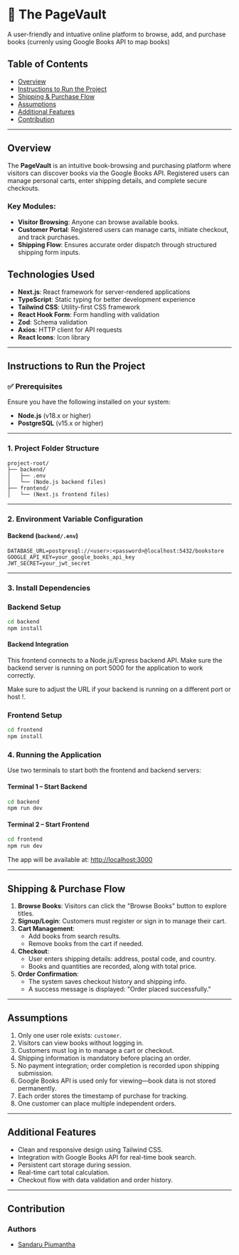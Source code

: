 # 📘 The PageVault 
A user-friendly and intuative online platform to browse, add, and purchase books (currenly using Google Books API to map books)

## Table of Contents
- [Overview](#overview)
- [Instructions to Run the Project](#instructions-to-run-the-project)
- [Shipping & Purchase Flow](#shipping--purchase-flow)
- [Assumptions](#assumptions)
- [Additional Features](#additional-features)
- [Contribution](#contribution)

---

## Overview

The **PageVault** is an intuitive book-browsing and purchasing platform where visitors can discover books via the Google Books API. Registered users can manage personal carts, enter shipping details, and complete secure checkouts.

### Key Modules:
- **Visitor Browsing**: Anyone can browse available books.
- **Customer Portal**: Registered users can manage carts, initiate checkout, and track purchases.
- **Shipping Flow**: Ensures accurate order dispatch through structured shipping form inputs.

## Technologies Used
- **Next.js**: React framework for server-rendered applications
- **TypeScript**: Static typing for better development experience
- **Tailwind CSS**: Utility-first CSS framework
- **React Hook Form**: Form handling with validation
- **Zod**: Schema validation
- **Axios**: HTTP client for API requests
- **React Icons**: Icon library
---

## Instructions to Run the Project

### ✅ Prerequisites

Ensure you have the following installed on your system:
- **Node.js** (v18.x or higher)
- **PostgreSQL** (v15.x or higher)

---

### 1. Project Folder Structure

```
project-root/
├── backend/
│   ├── .env
│   └── (Node.js backend files)
├── frontend/
│   └── (Next.js frontend files)
```

---

### 2. Environment Variable Configuration

#### Backend (`backend/.env`)

```
DATABASE_URL=postgresql://<user>:<password>@localhost:5432/bookstore
GOOGLE_API_KEY=your_google_books_api_key
JWT_SECRET=your_jwt_secret
```
---

### 3. Install Dependencies

### Backend Setup

```bash
cd backend
npm install
```
#### Backend Integration

This frontend connects to a Node.js/Express backend API. Make sure the backend server is running on port 5000 for the application to work correctly.

Make sure to adjust the URL if your backend is running on a different port or host !.
### Frontend Setup

```bash
cd frontend
npm install
```

### 4. Running the Application

Use two terminals to start both the frontend and backend servers:

#### Terminal 1 – Start Backend

```bash
cd backend
npm run dev
```

#### Terminal 2 – Start Frontend

```bash
cd frontend
npm run dev
```

The app will be available at: [http://localhost:3000](http://localhost:3000)

---

## Shipping & Purchase Flow

1. **Browse Books**: Visitors can click the "Browse Books" button to explore titles.
2. **Signup/Login**: Customers must register or sign in to manage their cart.
3. **Cart Management**: 
   - Add books from search results.
   - Remove books from the cart if needed.
4. **Checkout**:
   - User enters shipping details: address, postal code, and country.
   - Books and quantities are recorded, along with total price.
5. **Order Confirmation**:
   - The system saves checkout history and shipping info.
   - A success message is displayed: "Order placed successfully."

---

## Assumptions

1. Only one user role exists: `customer`.
2. Visitors can view books without logging in.
3. Customers must log in to manage a cart or checkout.
4. Shipping information is mandatory before placing an order.
5. No payment integration; order completion is recorded upon shipping submission.
6. Google Books API is used only for viewing—book data is not stored permanently.
7. Each order stores the timestamp of purchase for tracking.
8. One customer can place multiple independent orders.

---

## Additional Features

- Clean and responsive design using Tailwind CSS.
- Integration with Google Books API for real-time book search.
- Persistent cart storage during session.
- Real-time cart total calculation.
- Checkout flow with data validation and order history.

---

## Contribution

### Authors

- [Sandaru Piumantha](https://github.com/yourgithub)  